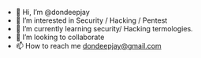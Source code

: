 - 👋 Hi, I’m @dondeepjay
- 👀 I’m interested in Security / Hacking / Pentest
- 🌱 I’m currently learning security/ Hacking termologies.
- 💞️ I’m looking to collaborate
- 📫 How to reach me dondeepjay@gmail.com

<!---
dondeepjay/dondeepjay is a ✨ special ✨ repository because its `README.md` (this file) appears on your GitHub profile.
You can click the Preview link to take a look at your changes.
--->
